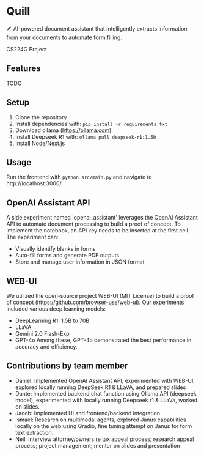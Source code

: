 # Quill
🪶 AI-powered document assistant that intelligently extracts information from your documents to automate form filling. 

CS224G Project

## Features
TODO

## Setup
1. Clone the repository
2. Install dependencies with: `pip install -r requirements.txt`
3. Download ollama (https://ollama.com)
4. Install Deepseek R1 with: `ollama pull deepseek-r1:1.5b`
5. Install [Node/Next.js](https://nodejs.org/en/download)

## Usage
Run the frontend with `python src/main.py` and navigate to http://localhost:3000/ 

## OpenAI Assistant API
A side experiment named 'openai_assistant' leverages the OpenAI Assistant API to automate document processing to build a proof of concept. To implement the notebook, an API key needs to be inserted at the first cell. The experiment can:
- Visually identify blanks in forms
- Auto-fill forms and generate PDF outputs
- Store and manage user information in JSON format

## WEB-UI
We utilized the open-source project WEB-UI (MIT License) to build a proof of concept (https://github.com/browser-use/web-ui). Our experiments included various deep learning models:
- DeepLearning R1: 1.5B to 70B
- LLaVA
- Gemini 2.0 Flash-Exp
- GPT-4o
Among these, GPT-4o demonstrated the best performance in accuracy and efficiency.

## Contributions by team member
- Daniel: Implemented OpenAI Assistant API, experimented with WEB-UI, explored locally running DeepSeek R1 & LLaVA, and prepared slides
- Dante: Implemented backend chat function using Ollama API (deepseek model), experimented with locally running Deepseek r1 & LLaVa, worked on slides.
- Jacob: Implemented UI and frontend/backend integration.
- Ismael: Research on multimodal agents, explored Janus capabilities locally on the web using Gradio, fine tuning attempt on Janus for form text extraction.
- Neil: Interview attorney/owners re tax appeal process; research appeal process; project management; mentor on slides and presentation  
